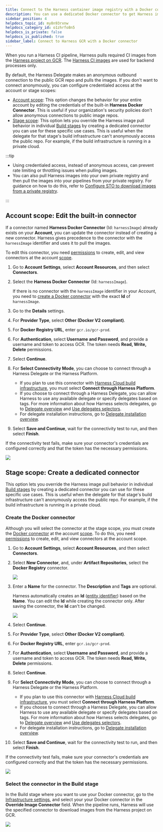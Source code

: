 ```yaml
---
title: Connect to the Harness container image registry with a Docker connector
description: You can use a dedicated Docker connector to get Harness images.
sidebar_position: 4
helpdocs_topic_id: my8n93rxnw
helpdocs_category_id: o1zhrfo8n5
helpdocs_is_private: false
helpdocs_is_published: true
sidebar_label: Connect to Harness GCR with a Docker connector
---
```


When you run a Harness CI pipeline, Harness pulls required CI images from the [Harness project on GCR](https://console.cloud.google.com/gcr/images/gcr-prod/global/harness). The [Harness CI images](/docs/continuous-integration/use-ci/set-up-build-infrastructure/harness-ci.md) are used for backend processes only.

By default, the Harness Delegate makes an anonymous outbound connection to the public GCR repo and pulls the images. If you don't want to connect anonymously, you can configure credentialed access at the account or stage scopes:

* [Account scope](#account-scope-edit-the-built-in-connector): This option changes the behavior for your entire account by editing the credentials of the built-in **Harness Docker Connector**. This is useful if your organization's security policies don't allow anonymous connections to public image repos.
* [Stage scope](#stage-scope-create-a-dedicated-connector): This option lets you override the Harness image pull behavior in individual [Build stages](/docs/continuous-integration/use-ci/prep-ci-pipeline-components.md#stages) by creating a dedicated connector you can use for these specific use cases. This is useful when the delegate for that stage's build infrastructure can't anonymously access the public repo. For example, if the build infrastructure is running in a private cloud.

:::tip

* Using credentialed access, instead of anonymous access, can prevent rate limiting or throttling issues when pulling images.
* You can also pull Harness images into your own private registry and then pull the images into your pipelines from your private registry. For guidance on how to do this, refer to [Configure STO to download images from a private registry](/docs/security-testing-orchestration/use-sto/set-up-sto-pipelines/download-images-from-private-registry).

:::

## Account scope: Edit the built-in connector

If a connector named **Harness Docker Connector** (Id: `harnessImage`) already exists on your **Account**, you can update the connector instead of creating a new connector. Harness gives precedence to the connector with the `harnessImage` identifier and uses it to pull the images.

To edit this connector, you need [permissions](../../role-based-access-control/permissions-reference) to create, edit, and view connectors at the account [scope](/docs/platform/role-based-access-control/rbac-in-harness.md#permissions-hierarchy-scopes).

1. Go to **Account Settings**, select **Account Resources**, and then select **Connectors**.
2. Select the **Harness Docker Connector** (Id: `harnessImage`).

   If there is no connector with the `harnessImage` identifier in your Account, you need to [create a Docker connector](/docs/platform/connectors/cloud-providers/ref-cloud-providers/docker-registry-connector-settings-reference) with the exact **Id** of `harnessImage`.

3. Go to the **Details** settings.
4. For **Provider Type**, select **Other (Docker V2 compliant)**.
5. For **Docker Registry URL**, enter `gcr.io/gcr-prod`.
6. For **Authentication**, select **Username and Password**, and provide a username and token to access GCR. The token needs **Read, Write, Delete** permissions.
7. Select **Continue**.
9. For **Select Connectivity Mode**, you can choose to connect through a Harness Delegate or the Harness Platform.

   * If you plan to use this connector with [Harness Cloud build infrastructure](/docs/continuous-integration/use-ci/set-up-build-infrastructure/use-harness-cloud-build-infrastructure.md), you must select **Connect through Harness Platform**.
   * If you choose to connect through a Harness Delegate, you can allow Harness to use any available delegate or specify delegates based on tags. For more information about how Harness selects delegates, go to [Delegate overview](/docs/platform/delegates/delegate-concepts/delegate-overview.md) and [Use delegates selectors](/docs/platform/delegates/manage-delegates/select-delegates-with-selectors.md).
   * For delegate installation instructions, go to [Delegate installation overview](../../delegates/install-delegates/overview).

10. Select **Save and Continue**, wait for the connectivity test to run, and then select **Finish**.

   If the connectivity test fails, make sure your connector's credentials are configured correctly and that the token has the necessary permissions.

   ![](../../connectors/static/connect-to-harness-container-image-registry-using-docker-connector-48.png)

## Stage scope: Create a dedicated connector

This option lets you override the Harness image pull behavior in individual [Build stages](/docs/continuous-integration/use-ci/prep-ci-pipeline-components.md#stages) by creating a dedicated connector you can use for these specific use cases. This is useful when the delegate for that stage's build infrastructure can't anonymously access the public repo. For example, if the build infrastructure is running in a private cloud.

### Create the Docker connector

Although you will select the connector at the stage scope, you must create the [Docker connector](/docs/platform/connectors/cloud-providers/ref-cloud-providers/docker-registry-connector-settings-reference) at the account [scope](../../role-based-access-control/rbac-in-harness#permissions-hierarchy-scopes). To do this, you need [permissions](../../role-based-access-control/permissions-reference) to create, edit, and view connectors at the account scope.

1. Go to **Account Settings**, select **Account Resources**, and then select **Connectors**.
2. Select **New Connector**, and, under **Artifact Repositories**, select the **Docker Registry** connector.

   ![](../../connectors/static/connect-to-harness-container-image-registry-using-docker-connector-46.png)

3. Enter a **Name** for the connector. The **Description** and **Tags** are optional.

   Harness automatically creates an **Id** ([entity identifier](../../references/entity-identifier-reference.md)) based on the **Name**. You can edit the **Id** while creating the connector only. After saving the connector, the **Id** can't be changed.

   ![](../../connectors/static/connect-to-harness-container-image-registry-using-docker-connector-47.png)

4. Select **Continue**.
5. For **Provider Type**, select **Other (Docker V2 compliant)**.
6. For **Docker Registry URL**, enter `gcr.io/gcr-prod`.
7. For **Authentication**, select **Username and Password**, and provide a username and token to access GCR. The token needs **Read, Write, Delete** permissions.
8. Select **Continue**.
9. For **Select Connectivity Mode**, you can choose to connect through a Harness Delegate or the Harness Platform.

   * If you plan to use this connector with [Harness Cloud build infrastructure](/docs/continuous-integration/use-ci/set-up-build-infrastructure/use-harness-cloud-build-infrastructure.md), you must select **Connect through Harness Platform**.
   * If you choose to connect through a Harness Delegate, you can allow Harness to use any available delegate or specify delegates based on tags. For more information about how Harness selects delegates, go to [Delegate overview](/docs/platform/delegates/delegate-concepts/delegate-overview.md) and [Use delegates selectors](/docs/platform/delegates/manage-delegates/select-delegates-with-selectors.md).
   * For delegate installation instructions, go to [Delegate installation overview](../../delegates/install-delegates/overview).

10. Select **Save and Continue**, wait for the connectivity test to run, and then select **Finish**.

   If the connectivity test fails, make sure your connector's credentials are configured correctly and that the token has the necessary permissions.

   ![](../../connectors/static/connect-to-harness-container-image-registry-using-docker-connector-48.png)

### Select the connector in the Build stage

In the Build stage where you want to use your Docker connector, go to the [Infrastructure settings](/docs/continuous-integration/use-ci/set-up-build-infrastructure/ci-stage-settings.md#infrastructure), and select your your Docker connector in the **Override Image Connector** field. When the pipeline runs, Harness will use the specified connector to download images from the Harness project on GCR.

![](../../connectors/static/connect-to-harness-container-image-registry-using-docker-connector-49.png)
